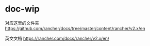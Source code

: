 # doc-wip

对应这里的文件夹 https://github.com/rancher/docs/tree/master/content/rancher/v2.x/en


英文文档 https://rancher.com/docs/rancher/v2.x/en/

